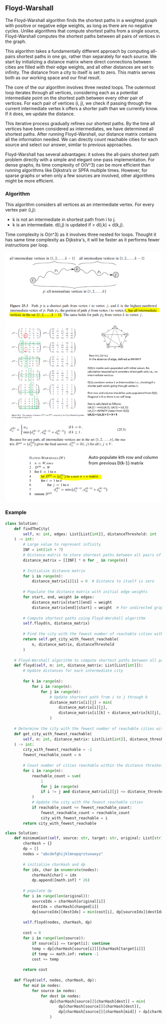 ## Floyd-Warshall

The Floyd-Warshall algorithm finds the shortest paths in a weighted graph with positive or negative edge weights, as long as there are no negative cycles. Unlike algorithms that compute shortest paths from a single source, Floyd-Warshall computes the shortest paths between all pairs of vertices in the graph.

This algorithm takes a fundamentally different approach by computing all-pairs shortest paths in one go, rather than separately for each source. We start by initializing a distance matrix where direct connections between cities are filled with their edge weights, and all other distances are set to infinity. The distance from a city to itself is set to zero. This matrix serves both as our working space and our final result.

The core of the our algorithm involves three nested loops. The outermost loop iterates through all vertices, considering each as a potential intermediate point on the shortest path between every other pair of vertices. For each pair of vertices (i, j), we check if passing through the current intermediate vertex k offers a shorter path than we currently know. If it does, we update the distance.

This iterative process gradually refines our shortest paths. By the time all vertices have been considered as intermediates, we have determined all shortest paths. After running Floyd-Warshall, our distance matrix contains all the information needed. We can directly count reachable cities for each source and select our answer, similar to previous approaches.

Floyd-Warshall has several advantages: it solves the all-pairs shortest path problem directly with a simple and elegant one-pass implementation. For dense graphs, its time complexity of O(V^3) can be more efficient than running algorithms like Dijkstra’s or SPFA multiple times. However, for sparse graphs or when only a few sources are involved, other algorithms might be more efficient.

### Algorithm

This algorithm considers all vertices as an intermediate vertex. For every vertex pair (i,j):

- k is not an intermediate in shortest path from i to j.
- k is an intermediate. d(i,j) is updated if > d(i,k) + d(k,j).

Time complexity is O(n^3) as it involves three nested for loops. Thought it has same time complexity as Dijkstra's, it will be faster as it performs fewer instructions per loop.

<img src="../../../assets/shortest-paths-floyd-intermediate.PNG">

<img src="../../../assets/shortest-paths-floyd-matrix.PNG">

<img src="../../../assets/shortest-paths-floyd-algo.PNG">

### Example

```py
class Solution:
    def findTheCity(
        self, n: int, edges: List[List[int]], distanceThreshold: int
    ) -> int:
        # Large value to represent infinity
        INF = int(1e9 + 7)
        # Distance matrix to store shortest paths between all pairs of cities
        distance_matrix = [[INF] * n for _ in range(n)]

        # Initialize distance matrix
        for i in range(n):
            distance_matrix[i][i] = 0  # Distance to itself is zero

        # Populate the distance matrix with initial edge weights
        for start, end, weight in edges:
            distance_matrix[start][end] = weight
            distance_matrix[end][start] = weight  # For undirected graph

        # Compute shortest paths using Floyd-Warshall algorithm
        self.floyd(n, distance_matrix)

        # Find the city with the fewest number of reachable cities within the distance threshold
        return self.get_city_with_fewest_reachable(
            n, distance_matrix, distanceThreshold
        )

    # Floyd-Warshall algorithm to compute shortest paths between all pairs of cities
    def floyd(self, n: int, distance_matrix: List[List[int]]):
        # Update distances for each intermediate city

        for k in range(n):
            for i in range(n):
                for j in range(n):
                    # Update shortest path from i to j through k
                    distance_matrix[i][j] = min(
                        distance_matrix[i][j],
                        distance_matrix[i][k] + distance_matrix[k][j],
                    )

    # Determine the city with the fewest number of reachable cities within the distance threshold
    def get_city_with_fewest_reachable(
        self, n: int, distance_matrix: List[List[int]], distance_threshold: int
    ) -> int:
        city_with_fewest_reachable = -1
        fewest_reachable_count = n

        # Count number of cities reachable within the distance threshold for each city
        for i in range(n):
            reachable_count = sum(
                1
                for j in range(n)
                if i != j and distance_matrix[i][j] <= distance_threshold
            )
            # Update the city with the fewest reachable cities
            if reachable_count <= fewest_reachable_count:
                fewest_reachable_count = reachable_count
                city_with_fewest_reachable = i
        return city_with_fewest_reachable
```

```py
class Solution:
    def minimumCost(self, source: str, target: str, original: List[str], changed: List[str], cost: List[int]) -> int:
        charHash = {}
        dp = []
        nodes = "abcdefghijklmnopqrstuvwxyz"

        # initialize charHash and dp
        for idx, char in enumerate(nodes):
            charHash[char] = idx
            dp.append([math.inf] * 26)

        # populate dp
        for i in range(len(original)):
            sourceIdx = charHash[original[i]]
            destIdx = charHash[changed[i]]
            dp[sourceIdx][destIdx] = min(cost[i], dp[sourceIdx][destIdx])

        self.floyd(nodes, charHash, dp)

        cost = 0
        for i in range(len(source)):
            if source[i] == target[i]: continue
            temp = dp[charHash[source[i]]][charHash[target[i]]]
            if temp == math.inf: return -1
            cost += temp

        return cost

    def floyd(self, nodes, charHash, dp):
        for mid in nodes:
            for source in nodes:
                for dest in nodes:
                    dp[charHash[source]][charHash[dest]] = min(
                        dp[charHash[source]][charHash[dest]],
                        dp[charHash[source]][charHash[mid]] + dp[charHash[mid]][charHash[dest]],
                    )
```
